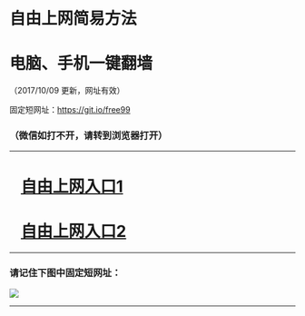 ﻿# 自由上网简易方法

# 电脑、手机一键翻墙

（2017/10/09 更新，网址有效）

固定短网址：https://git.io/free99

### （微信如打不开，请转到浏览器打开）


***





# &nbsp;&nbsp; <a href="http://ft126059883.fwq-tz-1001.info/fwqtz01.html?t=100900111406 " target="_blank">自由上网入口1</a>
# &nbsp;&nbsp; <a href="http://ft161595887.fwq-tz-1002.info/fwqtz02.html?t=100900121162 " target="_blank">自由上网入口2</a>
***

### 请记住下图中固定短网址：

<img src="https://s3-us-west-2.amazonaws.com/fwq-1001/yjfq-20170905okok.png" /> 


***

